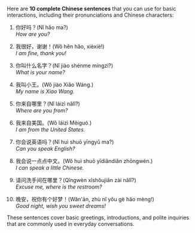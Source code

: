 Here are **10 complete Chinese sentences** that you can use for basic interactions, including their pronunciations and Chinese characters:

1. 你好吗？(Nǐ hǎo ma?)  
   *How are you?*

2. 我很好，谢谢！(Wǒ hěn hǎo, xièxiè!)  
   *I am fine, thank you!*

3. 你叫什么名字？(Nǐ jiào shénme míngzì?)  
   *What is your name?*

4. 我叫小王。(Wǒ jiào Xiǎo Wáng.)  
   *My name is Xiao Wang.*

5. 你来自哪里？(Nǐ láizì nǎlǐ?)  
   *Where are you from?*

6. 我来自美国。(Wǒ láizì Měiguó.)  
   *I am from the United States.*

7. 你会说英语吗？(Nǐ huì shuō yīngyǔ ma?)  
   *Can you speak English?*

8. 我会说一点点中文。(Wǒ huì shuō yīdiǎndiǎn zhōngwén.)  
   *I can speak a little Chinese.*

9. 请问洗手间在哪里？(Qǐngwèn xǐshǒujiān zài nǎlǐ?)  
   *Excuse me, where is the restroom?*

10. 晚安，祝你有个好梦！(Wǎn'ān, zhù nǐ yǒu gè hǎo mèng!)  
    *Good night, wish you sweet dreams!*

These sentences cover basic greetings, introductions, and polite inquiries that are commonly used in everyday conversations.